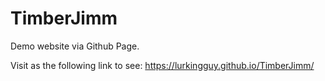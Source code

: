# TimberJimm
Demo website via Github Page.

Visit as the following link to see: https://lurkingguy.github.io/TimberJimm/
